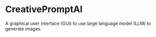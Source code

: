 # CreativePromptAI
A graphical user interface (GUI) to use large language model (LLM) to generate images.
